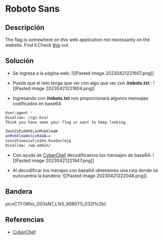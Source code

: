 # Roboto Sans





## Descripción
The flag is somewhere on this web application not necessarily on the website. Find it.Check [this](http://saturn.picoctf.net:64271/) out.

## Solución

- Se ingresa a la página web:
![[Pasted image 20230421221607.png]]

- Puede que el reto tenga que ver con algo que ver con **/robots.txt** :
![[Pasted image 20230421221804.png]]

- Ingresando con **/robots.txt** nos proporcionará algunos mensajes codificados en base64:
``` bash
User-agent *
Disallow: /cgi-bin/
Think you have seen your flag or want to keep looking.

ZmxhZzEudHh0;anMvbXlmaW
anMvbXlmaWxlLnR4dA==
svssshjweuiwl;oiho.bsvdaslejg
Disallow: /wp-admin/
```

- Con ayuda de [CyberChef](https://gchq.github.io/CyberChef/) decodificamos los mensajes de base64:
![[Pasted image 20230421221947.png]]

- Al decodificar los menajes con base64 obtenemos una ruta donde se euncuentra la bandera:
![[Pasted image 20230421222048.png]]

## Bandera
picoCTF{Who_D03sN7_L1k5_90B0T5_032f1c2b}

## Referencias
- [CyberChef](https://gchq.github.io/CyberChef/)
